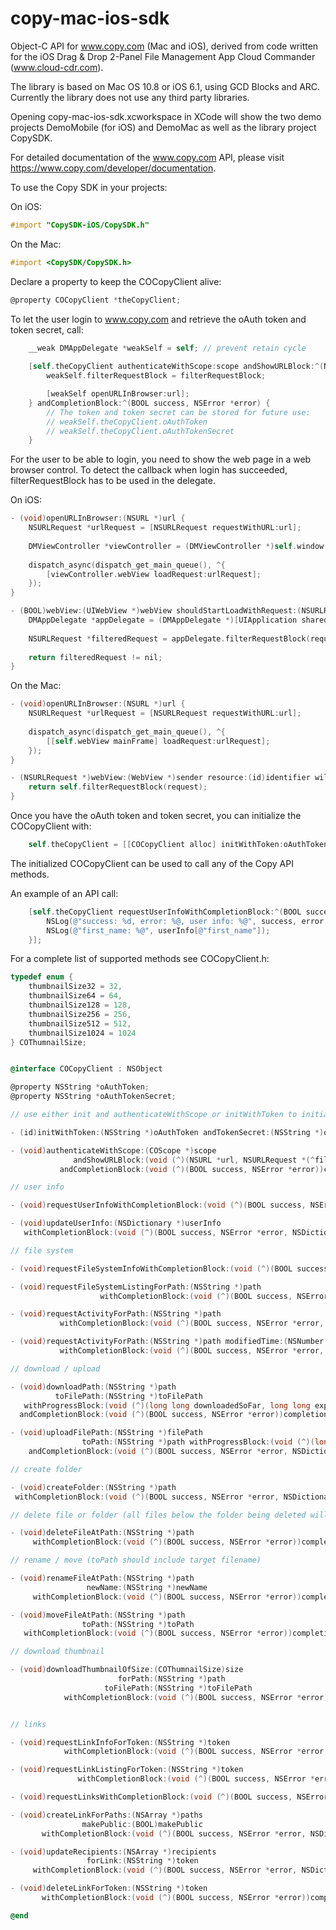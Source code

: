 copy-mac-ios-sdk
================

Object-C API for www.copy.com (Mac and iOS), derived from code written for the iOS Drag & Drop 2-Panel File Management App Cloud Commander (www.cloud-cdr.com).

The library is based on Mac OS 10.8 or iOS 6.1, using GCD Blocks and ARC. Currently the library does not use any third party libraries.

Opening copy-mac-ios-sdk.xcworkspace in XCode will show the two demo projects DemoMobile (for iOS) and DemoMac as well as the library project CopySDK.

For detailed documentation of the www.copy.com API, please visit https://www.copy.com/developer/documentation.

To use the Copy SDK in your projects:

On iOS:
``` Objective-C
#import "CopySDK-iOS/CopySDK.h"
```

On the Mac:
``` Objective-C
#import <CopySDK/CopySDK.h>
```

Declare a property to keep the COCopyClient alive:
``` Objective-C
@property COCopyClient *theCopyClient;
```

To let the user login to www.copy.com and retrieve the oAuth token and token secret, call:
``` Objective-C
    __weak DMAppDelegate *weakSelf = self; // prevent retain cycle
    
    [self.theCopyClient authenticateWithScope:scope andShowURLBlock:^(NSURL *url, NSURLRequest *(^filterRequestBlock)(NSURLRequest *filterURLRequest)) {
        weakSelf.filterRequestBlock = filterRequestBlock;

        [weakSelf openURLInBrowser:url];
    } andCompletionBlock:^(BOOL success, NSError *error) {
        // The token and token secret can be stored for future use:
        // weakSelf.theCopyClient.oAuthToken
        // weakSelf.theCopyClient.oAuthTokenSecret
    }
```

For the user to be able to login, you need to show the web page in a web browser control. To detect the callback when login has succeeded, filterRequestBlock has to be used in the delegate.

On iOS:
``` Objective-C
- (void)openURLInBrowser:(NSURL *)url {
    NSURLRequest *urlRequest = [NSURLRequest requestWithURL:url];
    
    DMViewController *viewController = (DMViewController *)self.window.rootViewController;
    
    dispatch_async(dispatch_get_main_queue(), ^{
        [viewController.webView loadRequest:urlRequest];
    });
}

- (BOOL)webView:(UIWebView *)webView shouldStartLoadWithRequest:(NSURLRequest *)request navigationType:(UIWebViewNavigationType)navigationType {
    DMAppDelegate *appDelegate = (DMAppDelegate *)[UIApplication sharedApplication].delegate;
    
    NSURLRequest *filteredRequest = appDelegate.filterRequestBlock(request);
    
    return filteredRequest != nil;
}
```

On the Mac:
``` Objective-C
- (void)openURLInBrowser:(NSURL *)url {
    NSURLRequest *urlRequest = [NSURLRequest requestWithURL:url];
        
    dispatch_async(dispatch_get_main_queue(), ^{
        [[self.webView mainFrame] loadRequest:urlRequest];
    });
}

- (NSURLRequest *)webView:(WebView *)sender resource:(id)identifier willSendRequest:(NSURLRequest *)request redirectResponse:(NSURLResponse *)redirectResponse fromDataSource:(WebDataSource *)dataSource {
    return self.filterRequestBlock(request);
}
```

Once you have the oAuth token and token secret, you can initialize the COCopyClient with:
``` Objective-C
    self.theCopyClient = [[COCopyClient alloc] initWithToken:oAuthToken andTokenSecret:oAuthTokenSecret];
```

The initialized COCopyClient can be used to call any of the Copy API methods. 

An example of an API call:
``` Objective-C
    [self.theCopyClient requestUserInfoWithCompletionBlock:^(BOOL success, NSError *error, NSDictionary *userInfo) {
        NSLog(@"success: %d, error: %@, user info: %@", success, error, userInfo);
        NSLog(@"first_name: %@", userInfo[@"first_name"]);
    }];
```

For a complete list of supported methods see COCopyClient.h:

``` Objective-C
typedef enum {
    thumbnailSize32 = 32,
    thumbnailSize64 = 64,
    thumbnailSize128 = 128,
    thumbnailSize256 = 256,
    thumbnailSize512 = 512,
    thumbnailSize1024 = 1024
} COThumnailSize;


@interface COCopyClient : NSObject

@property NSString *oAuthToken;
@property NSString *oAuthTokenSecret;

// use either init and authenticateWithScope or initWithToken to initialize oAuth token/secret

- (id)initWithToken:(NSString *)oAuthToken andTokenSecret:(NSString *)oAuthTokenSecret;

- (void)authenticateWithScope:(COScope *)scope
              andShowURLBlock:(void (^)(NSURL *url, NSURLRequest *(^filterRequestBlock)(NSURLRequest *filterURLRequest)))showURLBlock
           andCompletionBlock:(void (^)(BOOL success, NSError *error))completionBlock;

// user info

- (void)requestUserInfoWithCompletionBlock:(void (^)(BOOL success, NSError *error, NSDictionary *userInfo))completionBlock;

- (void)updateUserInfo:(NSDictionary *)userInfo
   withCompletionBlock:(void (^)(BOOL success, NSError *error, NSDictionary *userInfo))completionBlock;

// file system

- (void)requestFileSystemInfoWithCompletionBlock:(void (^)(BOOL success, NSError *error, NSDictionary *fileSystemInfo))completionBlock;

- (void)requestFileSystemListingForPath:(NSString *)path
                    withCompletionBlock:(void (^)(BOOL success, NSError *error, NSDictionary *fileSystemListing))completionBlock;

- (void)requestActivityForPath:(NSString *)path
           withCompletionBlock:(void (^)(BOOL success, NSError *error, NSDictionary *activityInfo))completionBlock;

- (void)requestActivityForPath:(NSString *)path modifiedTime:(NSNumber *)modifiedTime
           withCompletionBlock:(void (^)(BOOL success, NSError *error, NSDictionary *activityInfo))completionBlock;

// download / upload

- (void)downloadPath:(NSString *)path
          toFilePath:(NSString *)toFilePath
   withProgressBlock:(void (^)(long long downloadedSoFar, long long expectedContentLength))progressBlock
  andCompletionBlock:(void (^)(BOOL success, NSError *error))completionBlock;

- (void)uploadFilePath:(NSString *)filePath
                toPath:(NSString *)path withProgressBlock:(void (^)(long long uploadedSoFar, long long contentLength))progressBlock
    andCompletionBlock:(void (^)(BOOL success, NSError *error, NSDictionary *fileInfo))completionBlock;

// create folder

- (void)createFolder:(NSString *)path
 withCompletionBlock:(void (^)(BOOL success, NSError *error, NSDictionary *folderInfo))completionBlock;

// delete file or folder (all files below the folder being deleted will be removed)

- (void)deleteFileAtPath:(NSString *)path
     withCompletionBlock:(void (^)(BOOL success, NSError *error))completionBlock;

// rename / move (toPath should include target filename)

- (void)renameFileAtPath:(NSString *)path
                 newName:(NSString *)newName
     withCompletionBlock:(void (^)(BOOL success, NSError *error))completionBlock;

- (void)moveFileAtPath:(NSString *)path
                toPath:(NSString *)toPath
   withCompletionBlock:(void (^)(BOOL success, NSError *error))completionBlock;

// download thumbnail

- (void)downloadThumbnailOfSize:(COThumnailSize)size
                        forPath:(NSString *)path
                     toFilePath:(NSString *)toFilePath
            withCompletionBlock:(void (^)(BOOL success, NSError *error))completionBlock;


// links

- (void)requestLinkInfoForToken:(NSString *)token
            withCompletionBlock:(void (^)(BOOL success, NSError *error, NSDictionary *linkInfo))completionBlock;

- (void)requestLinkListingForToken:(NSString *)token
               withCompletionBlock:(void (^)(BOOL success, NSError *error, NSDictionary *linkListing))completionBlock;

- (void)requestLinksWithCompletionBlock:(void (^)(BOOL success, NSError *error, NSDictionary *linksInfo))completionBlock;

- (void)createLinkForPaths:(NSArray *)paths
                makePublic:(BOOL)makePublic
       withCompletionBlock:(void (^)(BOOL success, NSError *error, NSDictionary *linksInfo))completionBlock;

- (void)updateRecipients:(NSArray *)recipients
                 forLink:(NSString *)token
     withCompletionBlock:(void (^)(BOOL success, NSError *error, NSDictionary *documentInfo))completionBlock;

- (void)deleteLinkForToken:(NSString *)token
       withCompletionBlock:(void (^)(BOOL success, NSError *error))completionBlock;

@end
```
